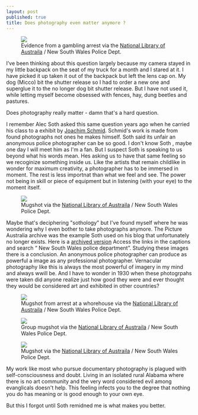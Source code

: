 ```yaml
---
layout: post
published: true
title: Does photography even matter anymore ?
---
```

<figure>
<img src="https://jonbcarroll.s3.us-east-2.amazonaws.com/20190922_10_168.jpg">
  <figcaption> Evidence from a gambling arrest via the <a href="http://www.nla.gov.au/what-we-collect/pictures">National Library of Austraila</a> / New South Wales Police Dept. </figcaption>
  </figure>


I’ve been thinking about this question largely because my camera stayed in my little backpack on the seat of my truck for a month and I stared at it. I have picked it up taken it out of the backpack but left the lens cap on. My dog (Micco) bit the shutter release so I had to order a new one and superglue it to the no longer dog bit shutter release. But I have not used it, while letting myself become obsessed with fences, hay, dung beetles and pastures.

Does photography really matter - damn that's a hard question.

I remember Alec Soth asked this same question years ago when he carried his class to a exhibit by [Joachim Schmid](http://www.lumpenfotografie.de). Schmid's work is made from found photographs not ones he makes himself. Soth said its unfair an anonymous police photographer can be so good. 
I don't know Soth , maybe one day I will meet him as I'm a fan. But I suspect Soth is speaking to us beyond what his words mean. Hes asking us to have that same feeling so we recoginize something inside us. Like the artists that remain childlike in wonder for maximum creativity, a photographer has to be immersed in moment. The rest is less importnat than what we feel and see. The power not being in skill or piece of equipment but in listening (with your eye) to the moment itself.
<figure>
<img src="https://jonbcarroll.s3.us-east-2.amazonaws.com/2019092205_002tpktg.jpg">
  <figcaption>Mugshot via the <a href="http://www.nla.gov.au/what-we-collect/pictures">National Library of Austraila</a> / New South Wales Police Dept. </figcaption>
  </figure>


Maybe that's deciphering "sothology" but I've found myself where he was wondering why I even bother to take photographs anymore.
The Picture Australia archive was the example Soth used on his blog that unfortunately no longer exists. Here is a [archived version](https://alecsothblog.wordpress.com/2007/08/28/why-bother/)
Access the links in the captions and search “ New South Wales police department”.
Studying these images there is a conclusion. An anonymous police photographer can produce as powerful a image as any professional photographer.
Vernacular photography like this is always the most powerful of imagery in my mind and always wwill be. And I have to wonder in 1930 when these photogrpahs were taken did anyone realize just how good they were and ever thought they would be considered art and exhibited in other countries?

<figure>
<img src="https://jonbcarroll.s3.us-east-2.amazonaws.com/20190922_03_002wexsy.jpg">
   <figcaption> Mugshot from arrest at a whorehouse via the <a href="http://www.nla.gov.au/what-we-collect/pictures">National Library of Austraila</a> / New South Wales Police Dept. </figcaption>
  </figure>

<figure>
<img src="https://jonbcarroll.s3.us-east-2.amazonaws.com/20190922_09_002trh97.jpg">
  <figcaption> Group mugshot via the <a href="http://www.nla.gov.au/what-we-collect/pictures">National Library of Austraila</a> / New South Wales Police Dept. </figcaption>
  </figure>


<figure>
<img src="https://jonbcarroll.s3.us-east-2.amazonaws.com/20190922_08_002twdkr.jpg.jpg">
  <figcaption> Mugshot via the <a href="http://www.nla.gov.au/what-we-collect/pictures">National Library of Austraila</a> / New South Wales Police Dept. </figcaption>
  </figure>

My work like most who pursue documentary photography is plagued with self-consciousness and doubt. Living in an isolated rural Alabama where there is no art community and the very word considered evil among evanglicals doesn't help.
This feeling infects you to the degree that nothing you do has meaning or is good enough to your own eye.

But this I forgot until Soth remidned me is what makes you better. 


